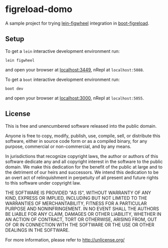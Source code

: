 # figreload-domo

A sample project for trying [lein-figwheel](https://github.com/bhauman/lein-figwheel) integration in [boot-figreload](https://github.com/boot-clj/boot-figreload/pull/1).

## Setup

To get a `lein` interactive development environment run:

    lein figwheel

and open your browser at [localhost:3449](http://localhost:3449/), nRepl at `localhost:5088`.

To get a `boot` interactive development environment run:

    boot dev

and open your browser at [localhost:3000](http://localhost:3449/), nRepl at `localhost:5055`.

## License

This is free and unencumbered software released into the public domain.

Anyone is free to copy, modify, publish, use, compile, sell, or
distribute this software, either in source code form or as a compiled
binary, for any purpose, commercial or non-commercial, and by any
means.

In jurisdictions that recognize copyright laws, the author or authors
of this software dedicate any and all copyright interest in the
software to the public domain. We make this dedication for the benefit
of the public at large and to the detriment of our heirs and
successors. We intend this dedication to be an overt act of
relinquishment in perpetuity of all present and future rights to this
software under copyright law.

THE SOFTWARE IS PROVIDED "AS IS", WITHOUT WARRANTY OF ANY KIND,
EXPRESS OR IMPLIED, INCLUDING BUT NOT LIMITED TO THE WARRANTIES OF
MERCHANTABILITY, FITNESS FOR A PARTICULAR PURPOSE AND NONINFRINGEMENT.
IN NO EVENT SHALL THE AUTHORS BE LIABLE FOR ANY CLAIM, DAMAGES OR
OTHER LIABILITY, WHETHER IN AN ACTION OF CONTRACT, TORT OR OTHERWISE,
ARISING FROM, OUT OF OR IN CONNECTION WITH THE SOFTWARE OR THE USE OR
OTHER DEALINGS IN THE SOFTWARE.

For more information, please refer to <http://unlicense.org/>
